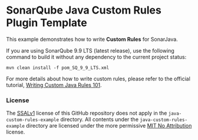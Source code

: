 SonarQube Java Custom Rules Plugin Template
=======

This example demonstrates how to write **Custom Rules** for SonarJava.

If you are using SonarQube 9.9 LTS (latest release), use the following command to build it without any dependency to the current project status:

```
mvn clean install -f pom_SQ_9_9_LTS.xml
```

For more details about how to write custom rules, please refer to the official tutorial, [Writing Custom Java Rules 101](../CUSTOM_RULES_101.md).

### License

The [SSALv1](https://www.sonarsource.com/license/ssal/) license of this GitHub repository does not apply in the `java-custom-rules-example` directory.
All contents under the `java-custom-rules-example` directory are licensed under the more permissive [MIT No Attribution](LICENSE.txt) license.
